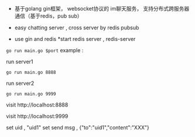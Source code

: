 * 基于golang gin框架， websocket协议的 im聊天服务， 支持分布式跨服务器通信（基于redis，pub sub）

* easy chatting server , cross server by redis pubsub
* use gin and redis 
*start redis server ,  redis-server

`go run main.go $port` 
example :  

run server1

`go run main.go 8888`


run server2

`go run main.go 9999`

visit http://localhost:8888 

visit http://localhost:9999 


set uid  ,  "uid1"
set send msg ,  {"to":"uid1","content":"XXX"}

